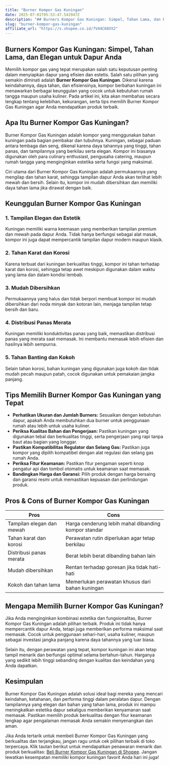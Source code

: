 ```yaml
---
title: "Burner Kompor Gas Kuningan"
date: 2025-07-01T05:53:47.542947Z
description: "## Burners Kompor Gas Kuningan: Simpel, Tahan Lama, dan Elegan untuk Dapur Anda..."
slug: "burner-kompor-gas-kuningan"
affiliate_url: "https://s.shopee.co.id/7V44C68VX2"
---
```

## Burners Kompor Gas Kuningan: Simpel, Tahan Lama, dan Elegan untuk Dapur Anda

Memilih kompor gas yang tepat merupakan salah satu keputusan penting dalam menyiapkan dapur yang efisien dan estetis. Salah satu pilihan yang semakin diminati adalah **Burner Kompor Gas Kuningan**. Dikenal karena keindahannya, daya tahan, dan efisiensinya, kompor berbahan kuningan ini menawarkan berbagai keunggulan yang cocok untuk kebutuhan rumah tangga maupun usaha kuliner. Pada artikel ini, kita akan membahas secara lengkap tentang kelebihan, kekurangan, serta tips memilih Burner Kompor Gas Kuningan agar Anda mendapatkan produk terbaik.

## Apa Itu Burner Kompor Gas Kuningan?

Burner Kompor Gas Kuningan adalah kompor yang menggunakan bahan kuningan pada bagian pembakar dan tubuhnya. Kuningan, sebagai paduan antara tembaga dan seng, dikenal karena daya tahannya yang tinggi, tahan panas, dan tampilannya yang berkilau serta elegan. Kompor ini biasanya digunakan oleh para culinary enthusiast, pengusaha catering, maupun rumah tangga yang menginginkan estetika serta fungsi yang maksimal.

Ciri utama dari Burner Kompor Gas Kuningan adalah permukaannya yang mengilap dan tahan karat, sehingga tampilan dapur Anda akan terlihat lebih mewah dan bersih. Selain itu, kompor ini mudah dibersihkan dan memiliki daya tahan lama jika dirawat dengan baik.

## Keunggulan Burner Kompor Gas Kuningan

### 1. Tampilan Elegan dan Estetik

Kuningan memiliki warna keemasan yang memberikan tampilan premium dan mewah pada dapur Anda. Tidak hanya berfungsi sebagai alat masak, kompor ini juga dapat mempercantik tampilan dapur modern maupun klasik.

### 2. Tahan Karat dan Korosi

Karena terbuat dari kuningan berkualitas tinggi, kompor ini tahan terhadap karat dan korosi, sehingga tetap awet meskipun digunakan dalam waktu yang lama dan dalam kondisi lembab.

### 3. Mudah Dibersihkan

Permukaannya yang halus dan tidak berpori membuat kompor ini mudah dibersihkan dari noda minyak dan kotoran lain, menjaga tampilan tetap bersih dan baru.

### 4. Distribusi Panas Merata

Kuningan memiliki konduktivitas panas yang baik, memastikan distribusi panas yang merata saat memasak. Ini membantu memasak lebih efisien dan hasilnya lebih sempurna.

### 5. Tahan Banting dan Kokoh

Selain tahan korosi, bahan kuningan yang digunakan juga kokoh dan tidak mudah pecah maupun patah, cocok digunakan untuk pemakaian jangka panjang.

## Tips Memilih Burner Kompor Gas Kuningan yang Tepat

- **Perhatikan Ukuran dan Jumlah Burners:** Sesuaikan dengan kebutuhan dapur, apakah Anda membutuhkan dua burner untuk penggunaan rumah atau lebih untuk usaha kuliner.
- **Periksa Kualitas Bahan dan Pengerjaan:** Pastikan kuningan yang digunakan tebal dan berkualitas tinggi, serta pengerjaan yang rapi tanpa baut atau bagian yang longgar.
- **Pastikan Kompatibilitas Regulator dan Selang Gas:** Pastikan juga kompor yang dipilih kompatibel dengan alat regulasi dan selang gas rumah Anda.
- **Periksa Fitur Keamanan:** Pastikan fitur pengaman seperti knop pengatur api dan tombol otomatis untuk keamanan saat memasak.
- **Bandingkan Harga dan Garansi:** Pilih produk dengan harga bersaing dan garansi resmi untuk memastikan kepuasan dan perlindungan produk.

## Pros & Cons of Burner Kompor Gas Kuningan

| **Pros**                                         | **Cons**                                              |
|--------------------------------------------------|-----------------------------------------------------|
| Tampilan elegan dan mewah                        | Harga cenderung lebih mahal dibanding kompor standar |
| Tahan karat dan korosi                          | Perawatan rutin diperlukan agar tetap berkilau     |
| Distribusi panas merata                         | Berat lebih berat dibanding bahan lain             |
| Mudah dibersihkan                              | Rentan terhadap goresan jika tidak hati-hati       |
| Kokoh dan tahan lama                           | Memerlukan perawatan khusus dari bahan kuningan     |

## Mengapa Memilih Burner Kompor Gas Kuningan?

Jika Anda menginginkan kombinasi estetika dan fungsionalitas, Burner Kompor Gas Kuningan adalah pilihan terbaik. Produk ini tidak hanya mempercantik dapur Anda, tetapi juga memberikan performa maksimal saat memasak. Cocok untuk penggunaan sehari-hari, usaha kuliner, maupun sebagai investasi jangka panjang karena daya tahannya yang luar biasa.

Selain itu, dengan perawatan yang tepat, kompor kuningan ini akan tetap tampil menarik dan berfungsi optimal selama bertahun-tahun. Harganya yang sedikit lebih tinggi sebanding dengan kualitas dan keindahan yang Anda dapatkan.

## Kesimpulan

Burner Kompor Gas Kuningan adalah solusi ideal bagi mereka yang mencari keindahan, ketahanan, dan performa tinggi dalam peralatan dapur. Dengan tampilannya yang elegan dan bahan yang tahan lama, produk ini mampu meningkatkan estetika dapur sekaligus memberikan kenyamanan saat memasak. Pastikan memilih produk berkualitas dengan fitur keamanan lengkap agar pengalaman memasak Anda semakin menyenangkan dan aman.

Jika Anda tertarik untuk membeli Burner Kompor Gas Kuningan yang berkualitas dan terjangkau, jangan ragu untuk cek pilihan terbaik di toko terpercaya. Klik tautan berikut untuk mendapatkan penawaran menarik dan produk berkualitas: [Beli Burner Kompor Gas Kuningan di Shopee](https://s.shopee.co.id/7V44C68VX2). Jangan lewatkan kesempatan memiliki kompor kuningan favorit Anda hari ini juga!